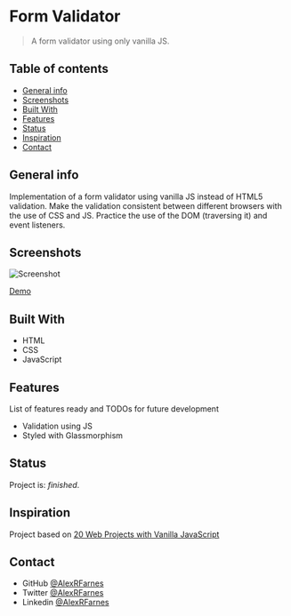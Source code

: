 # Form Validator

> A form validator using only vanilla JS.

## Table of contents

- [General info](#general-info)
- [Screenshots](#screenshots)
- [Built With](#built-with)
- [Features](#features)
- [Status](#status)
- [Inspiration](#inspiration)
- [Contact](#contact)

## General info

Implementation of a form validator using vanilla JS instead of HTML5 validation. Make the validation consistent between different browsers with the use of CSS and JS. Practice the use of the DOM (traversing it) and event listeners.

## Screenshots

![Screenshot]()

[Demo]()

## Built With

- HTML
- CSS
- JavaScript

## Features

List of features ready and TODOs for future development

- Validation using JS
- Styled with Glassmorphism

## Status

Project is: _finished_.

## Inspiration

Project based on [20 Web Projects with Vanilla JavaScript](https://www.udemy.com/course/web-projects-with-vanilla-javascript/)

## Contact

- GitHub [@AlexRFarnes](https://github.com/AlexRFarnes)
- Twitter [@AlexRFarnes](https://twitter.com/alexrfarnes)
- Linkedin [@AlexRFarnes](https://www.linkedin.com/in/alexrfarnes/)
